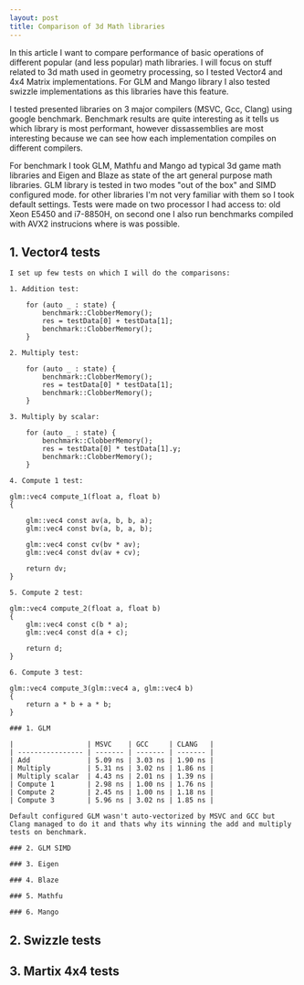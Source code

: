 ```yaml
---
layout: post
title: Comparison of 3d Math libraries
---
```


In this article I want to compare performance of basic operations of different popular (and less popular) math libraries. I will focus on stuff related to 3d math used in geometry processing, so I tested Vector4 and 4x4 Matrix implementations. For GLM and Mango library I also tested swizzle implementations as this libraries have this feature.

I tested presented libraries on 3 major compilers (MSVC, Gcc, Clang) using google benchmark. Benchmark results are quite interesting as it tells us which library is most performant, however dissassemblies are most interesting because we can see how each implementation compiles on different compilers.

For benchmark I took GLM, Mathfu and Mango ad typical 3d game math libraries and Eigen and Blaze as state of the art general purpose math libraries. GLM library is tested in two modes "out of the box" and SIMD configured mode. for other libraries I'm not very familiar with them so I took default settings. Tests were made on two processor I had access to: old Xeon E5450 and i7-8850H, on second one I also run benchmarks compiled with AVX2 instrucions where is was possible.

## 1. Vector4 tests

    I set up few tests on which I will do the comparisons:
    
    1. Addition test:
    
        for (auto _ : state) {
            benchmark::ClobberMemory();
            res = testData[0] + testData[1];
            benchmark::ClobberMemory();
        }
    
    2. Multiply test:
    
        for (auto _ : state) {
            benchmark::ClobberMemory();
            res = testData[0] * testData[1];
            benchmark::ClobberMemory();
        }
        
    3. Multiply by scalar:
    
        for (auto _ : state) {
            benchmark::ClobberMemory();
            res = testData[0] * testData[1].y;
            benchmark::ClobberMemory();
        }
        
    4. Compute 1 test:
    
    glm::vec4 compute_1(float a, float b)
    {

        glm::vec4 const av(a, b, b, a);
        glm::vec4 const bv(a, b, a, b);

        glm::vec4 const cv(bv * av);
        glm::vec4 const dv(av + cv);

        return dv;
    }
    
    5. Compute 2 test:
    
    glm::vec4 compute_2(float a, float b)
    {
        glm::vec4 const c(b * a);
        glm::vec4 const d(a + c);

        return d;
    }
    
    6. Compute 3 test:
    
    glm::vec4 compute_3(glm::vec4 a, glm::vec4 b)
    {
        return a * b + a * b;
    }

    ### 1. GLM
    
    |                  | MSVC    | GCC     | CLANG   |
    | ---------------- | ------- | ------- | ------- |
    | Add              | 5.09 ns | 3.03 ns | 1.90 ns |
    | Multiply         | 5.31 ns | 3.02 ns | 1.86 ns |
    | Multiply scalar  | 4.43 ns | 2.01 ns | 1.39 ns |
    | Compute 1        | 2.98 ns | 1.00 ns | 1.76 ns |
    | Compute 2        | 2.45 ns | 1.00 ns | 1.18 ns |
    | Compute 3        | 5.96 ns | 3.02 ns | 1.85 ns |
    
    Default configured GLM wasn't auto-vectorized by MSVC and GCC but Clang managed to do it and thats why its winning the add and multiply tests on benchmark.

    ### 2. GLM SIMD

    ### 3. Eigen

    ### 4. Blaze

    ### 5. Mathfu

    ### 6. Mango

## 2. Swizzle tests

## 3. Martix 4x4 tests

